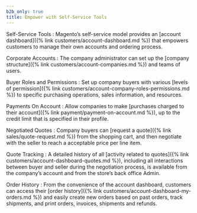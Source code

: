 ```yaml
---
b2b_only: true
title: Empower with Self-Service Tools
---
```


Self-Service Tools
:  Magento’s self-service model provides an [account dashboard]({% link customers/account-dashboard.md %}) that empowers customers to manage their own accounts and ordering process.

Corporate Accounts
:  The company administrator can set up the [company structure]({% link customers/account-companies.md %}) and teams of users.

Buyer Roles and Permissions
:  Set up company buyers with various [levels of permission]({% link customers/account-company-roles-permissions.md %}) to specific purchasing operations, sales information, and resources.

Payments On Account
:  Allow companies to make [purchases charged to their account]({% link payment/payment-on-account.md %}), up to the credit limit that is specified in their profile.

Negotiated Quotes
:  Company buyers can [request a quote]({% link sales/quote-request.md %}) from the shopping cart, and then negotiate with the seller to reach a acceptable price per line item.

Quote Tracking
:  A detailed history of all [activity related to quotes]({% link customers/account-dashboard-quotes.md %}), including all interactions between buyer and seller during the negotiation process, is available from the company’s account and from the store’s back office Admin.

Order History
:  From the convenience of the account dashboard, customers can access their [order history]({% link customers/account-dashboard-my-orders.md %}) and easily create new orders based on past orders, track shipments, and print orders, invoices, shipments and refunds.
